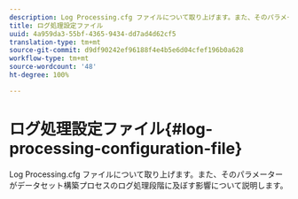 ```yaml
---
description: Log Processing.cfg ファイルについて取り上げます。また、そのパラメーターがデータセット構築プロセスのログ処理段階に及ぼす影響について説明します。
title: ログ処理設定ファイル
uuid: 4a959da3-55bf-4365-9434-dd7ad4d62cf5
translation-type: tm+mt
source-git-commit: d9df90242ef96188f4e4b5e6d04cfef196b0a628
workflow-type: tm+mt
source-wordcount: '48'
ht-degree: 100%

---
```



# ログ処理設定ファイル{#log-processing-configuration-file}

Log Processing.cfg ファイルについて取り上げます。また、そのパラメーターがデータセット構築プロセスのログ処理段階に及ぼす影響について説明します。

